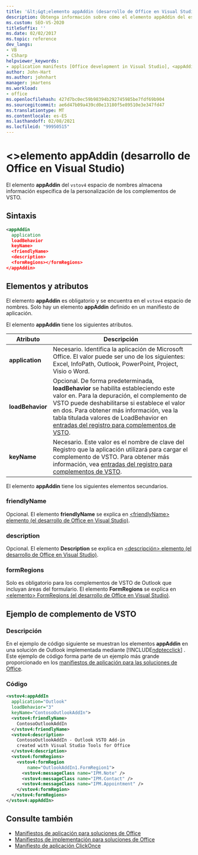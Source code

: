 ```yaml
---
title: '&lt;&gt;elemento appAddin (desarrollo de Office en Visual Studio)'
description: Obtenga información sobre cómo el elemento appAddin del espacio de nombres vstov4 almacena información específica de la personalización de los complementos de VSTO.
ms.custom: SEO-VS-2020
titleSuffix: ''
ms.date: 02/02/2017
ms.topic: reference
dev_langs:
- VB
- CSharp
helpviewer_keywords:
- application manifests [Office development in Visual Studio], <appAddin> element
author: John-Hart
ms.author: johnhart
manager: jmartens
ms.workload:
- office
ms.openlocfilehash: 427d7bc0ec59b98394b292745985be7fdf69b904
ms.sourcegitcommit: ae6d47b09a439cd0e13180f5e89510e3e347fd47
ms.translationtype: MT
ms.contentlocale: es-ES
ms.lasthandoff: 02/08/2021
ms.locfileid: "99950515"
---
```

# <a name="ltappaddingt-element-office-development-in-visual-studio"></a>&lt;&gt;elemento appAddin (desarrollo de Office en Visual Studio)
  El elemento **appAddin** del `vstov4` espacio de nombres almacena información específica de la personalización de los complementos de VSTO.

## <a name="syntax"></a>Sintaxis

```xml
<appAddin
  application
  loadBehavior
  keyName>
  <friendlyName>
  <description>
  <formRegions></formRegions>
</appAddin>
```

## <a name="elements-and-attributes"></a>Elementos y atributos
 El elemento **appAddin** es obligatorio y se encuentra en el `vstov4` espacio de nombres. Solo hay un elemento **appAddin** definido en un manifiesto de aplicación.

 El elemento **appAddin** tiene los siguientes atributos.

|Atributo|Descripción|
|---------------|-----------------|
|**application**|Necesario. Identifica la aplicación de Microsoft Office. El valor puede ser uno de los siguientes: Excel, InfoPath, Outlook, PowerPoint, Project, Visio o Word.|
|**loadBehavior**|Opcional. De forma predeterminada, **loadBehavior** se habilita estableciendo este valor en. Para la depuración, el complemento de VSTO puede deshabilitarse si establece el valor en dos. Para obtener más información, vea la tabla titulada valores de LoadBehavior en [entradas del registro para complementos de VSTO](../vsto/registry-entries-for-vsto-add-ins.md).|
|**keyName**|Necesario. Este valor es el nombre de clave del Registro que la aplicación utilizará para cargar el complemento de VSTO. Para obtener más información, vea [entradas del registro para complementos de VSTO](../vsto/registry-entries-for-vsto-add-ins.md).|

 El elemento **appAddin** tiene los siguientes elementos secundarios.

### <a name="friendlyname"></a>friendlyName
 Opcional. El elemento **friendlyName** se explica en [&#60;friendlyName&#62; elemento &#40;el desarrollo de Office en Visual Studio&#41;](../vsto/friendlyname-element-office-development-in-visual-studio.md).

### <a name="description"></a>description
 Opcional. El elemento **Description** se explica en [&#60;descripción&#62; elemento &#40;el desarrollo de Office en Visual Studio&#41;](../vsto/description-element-office-development-in-visual-studio.md).

### <a name="formregions"></a>formRegions
 Solo es obligatorio para los complementos de VSTO de Outlook que incluyan áreas del formulario. El elemento **FormRegions** se explica en [&#60;elemento&#62; FormRegions &#40;el desarrollo de Office en Visual Studio&#41;](../vsto/formregions-element-office-development-in-visual-studio.md).

## <a name="vsto-add-in-example"></a>Ejemplo de complemento de VSTO

### <a name="description"></a>Descripción
 En el ejemplo de código siguiente se muestran los elementos **appAddin** en una solución de Outlook implementada mediante [!INCLUDE[ndptecclick](../vsto/includes/ndptecclick-md.md)] . Este ejemplo de código forma parte de un ejemplo más grande proporcionado en los [manifiestos de aplicación para las soluciones de Office](../vsto/application-manifests-for-office-solutions.md).

### <a name="code"></a>Código

```xml
<vstov4:appAddIn
  application="Outlook"
  loadBehavior="3"
  keyName="ContosoOutlookAddIn">
  <vstov4:friendlyName>
    ContosoOutlookAddIn
  </vstov4:friendlyName>
  <vstov4:description>
    ContosoOutlookAddIn - Outlook VSTO Add-in
    created with Visual Studio Tools for Office
  </vstov4:description>
  <vstov4:formRegions>
    <vstov4:formRegion
        name="OutlookAddIn1.FormRegion1">
      <vstov4:messageClass name="IPM.Note" />
      <vstov4:messageClass name="IPM.Contact" />
      <vstov4:messageClass name="IPM.Appointment" />
    </vstov4:formRegion>
  </vstov4:formRegions>
</vstov4:appAddIn>
```

## <a name="see-also"></a>Consulte también

- [Manifiestos de aplicación para soluciones de Office](../vsto/application-manifests-for-office-solutions.md)
- [Manifiestos de implementación para soluciones de Office](../vsto/deployment-manifests-for-office-solutions.md)
- [Manifiesto de aplicación ClickOnce](../deployment/clickonce-application-manifest.md)